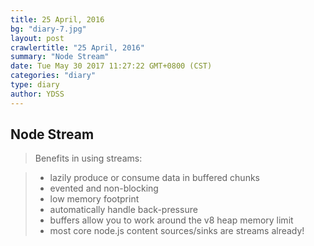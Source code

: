 ```yaml
---
title: 25 April, 2016
bg: "diary-7.jpg"
layout: post
crawlertitle: "25 April, 2016"
summary: "Node Stream"
date: Tue May 30 2017 11:27:22 GMT+0800 (CST)
categories: "diary"
type: diary
author: YDSS
---
```


## Node Stream

> Benefits in using streams:

> - lazily produce or consume data in buffered chunks
> - evented and non-blocking
> - low memory footprint
> - automatically handle back-pressure
> - buffers allow you to work around the v8 heap memory limit
> - most core node.js content sources/sinks are streams already!
